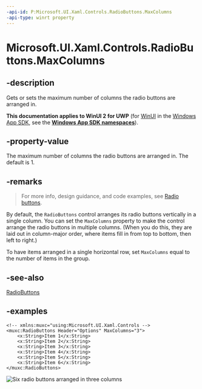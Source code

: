 ```yaml
---
-api-id: P:Microsoft.UI.Xaml.Controls.RadioButtons.MaxColumns
-api-type: winrt property
---
```


# Microsoft.UI.Xaml.Controls.RadioButtons.MaxColumns

<!--
public int MaxColumns { get; set; }
-->

## -description

Gets or sets the maximum number of columns the radio buttons are arranged in.

**This documentation applies to WinUI 2 for UWP** (for [WinUI](/windows/apps/winui/winui3/) in the [Windows App SDK](/windows/apps/windows-app-sdk/), see the **[Windows App SDK namespaces](/windows/windows-app-sdk/api/winrt/)**).

## -property-value

The maximum number of columns the radio buttons are arranged in. The default is 1.

## -remarks

> For more info, design guidance, and code examples, see [Radio buttons](/windows/apps/design/controls/radio-button).

By default, the `RadioButtons` control arranges its radio buttons vertically in a single column. You can set the `MaxColumns` property to make the control arrange the radio buttons in multiple columns. (When you do this, they are laid out in column-major order, where items fill in from top to bottom, then left to right.)

To have items arranged in a single horizontal row, set `MaxColumns` equal to the number of items in the group.

## -see-also

[RadioButtons](radiobuttons.md)

## -examples

```xaml
<!-- xmlns:muxc="using:Microsoft.UI.Xaml.Controls -->
<muxc:RadioButtons Header="Options" MaxColumns="3">
    <x:String>Item 1</x:String>
    <x:String>Item 2</x:String>
    <x:String>Item 3</x:String>
    <x:String>Item 4</x:String>
    <x:String>Item 5</x:String>
    <x:String>Item 6</x:String>
</muxc:RadioButtons>
```

![Six radio buttons arranged in three columns](images/radiobuttons/radiobuttons-multi-column.png)
